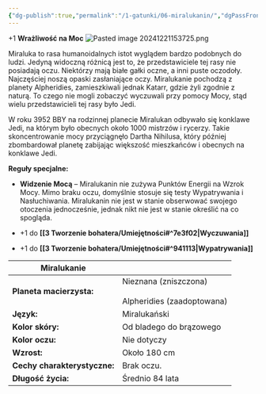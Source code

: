 ```yaml
---
{"dg-publish":true,"permalink":"/1-gatunki/06-miralukanin/","dgPassFrontmatter":true}
---
```


+1 **Wrażliwość na Moc**
![Pasted image 20241221153725.png](/img/user/6%20Obrazy/Pasted%20image%2020241221153725.png)

Miraluka to rasa humanoidalnych istot wyglądem bardzo podobnych do ludzi. Jedyną widoczną różnicą jest to, że przedstawiciele tej rasy nie posiadają oczu. Niektórzy mają białe gałki oczne, a inni puste oczodoły. Najczęściej noszą opaski zasłaniające oczy. Miralukanie pochodzą z planety Alpheridies, zamieszkiwali jednak Katarr, gdzie żyli zgodnie z naturą. To czego nie mogli zobaczyć wyczuwali przy pomocy Mocy, stąd wielu przedstawicieli tej rasy było Jedi.

W roku 3952 BBY na rodzinnej planecie Miralukan odbywało się konklawe Jedi, na którym było obecnych około 1000 mistrzów i rycerzy. Takie skoncentrowanie mocy przyciągnęło Dartha Nihilusa, który później zbombardował planetę zabijając większość mieszkańców i obecnych na konklawe Jedi.

**Reguły specjalne:**

- **Widzenie Mocą** – Miralukanin nie zużywa Punktów Energii na Wzrok Mocy. Mimo braku oczu, domyślnie stosuje się testy Wypatrywania i Nasłuchiwania. Miralukanin nie jest w stanie obserwować swojego otoczenia jednocześnie, jednak nikt nie jest w stanie określić na co spogląda.

- +1 do **[[3 Tworzenie bohatera/Umiejętności#^7e3f02\|Wyczuwania]]**

- +1 do **[[3 Tworzenie bohatera/Umiejętności#^941113\|Wypatrywania]]**

| **Miralukanie**              |                                                         |
| ---------------------------- | ------------------------------------------------------- |
| **Planeta macierzysta:**     | Nieznana (zniszczona)<br><br>Alpheridies (zaadoptowana) |
| **Język:**                   | Miralukański                                            |
| **Kolor skóry:**             | Od bladego do brązowego                                 |
| **Kolor oczu:**              | Nie dotyczy                                             |
| **Wzrost:**                  | Około 180 cm                                            |
| **Cechy charakterystyczne:** | Brak oczu.                                              |
| **Długość życia:**           | Średnio 84 lata                                         |